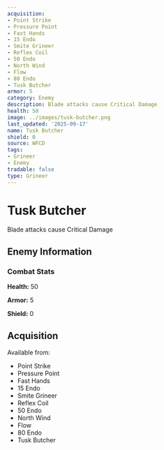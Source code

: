```yaml
---
acquisition:
- Point Strike
- Pressure Point
- Fast Hands
- 15 Endo
- Smite Grineer
- Reflex Coil
- 50 Endo
- North Wind
- Flow
- 80 Endo
- Tusk Butcher
armor: 5
category: Enemy
description: Blade attacks cause Critical Damage
health: 50
image: ../images/tusk-butcher.png
last_updated: '2025-09-17'
name: Tusk Butcher
shield: 0
source: WFCD
tags:
- Grineer
- Enemy
tradable: false
type: Grineer
---
```


# Tusk Butcher

Blade attacks cause Critical Damage

## Enemy Information

### Combat Stats

**Health:** 50

**Armor:** 5

**Shield:** 0

## Acquisition

Available from:
- Point Strike
- Pressure Point
- Fast Hands
- 15 Endo
- Smite Grineer
- Reflex Coil
- 50 Endo
- North Wind
- Flow
- 80 Endo
- Tusk Butcher

